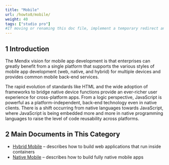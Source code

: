 ```yaml
---
title: "Mobile"
url: /howto8/mobile/
weight: 40
tags: ["studio pro"]
#If moving or renaming this doc file, implement a temporary redirect and let the respective team know they should update the URL in the product. See Mapping to Products for more details.
---
```


## 1 Introduction

The Mendix vision for mobile app development is that enterprises can greatly benefit from a single platform that supports the various styles of mobile app development (web, native, and hybrid) for multiple devices and provides common mobile back-end services.

The rapid evolution of standards like HTML and the wide adoption of frameworks to bridge native device functions provide an ever-richer user experience for cross-platform apps. From a logic perspective, JavaScript is powerful as a platform-independent, back-end technology even in native clients. There is a shift occurring from native languages towards JavaScript, where JavaScript is being embedded more and more in native programming languages to raise the level of code reusability across platforms.

## 2 Main Documents in This Category

* [Hybrid Mobile](hybrid-mobile) – describes how to build web applications that run inside containers
* [Native Mobile](native-mobile) – describes how to build fully native mobile apps
